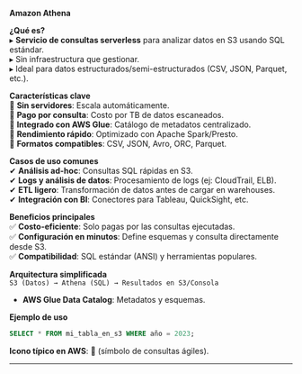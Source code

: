 
**Amazon Athena**  

**¿Qué es?**  
▸ **Servicio de consultas serverless** para analizar datos en S3 usando SQL estándar.  
▸ Sin infraestructura que gestionar.  
▸ Ideal para datos estructurados/semi-estructurados (CSV, JSON, Parquet, etc.).  

**Características clave**  
🔹 **Sin servidores**: Escala automáticamente.  
🔹 **Pago por consulta**: Costo por TB de datos escaneados.  
🔹 **Integrado con AWS Glue**: Catálogo de metadatos centralizado.  
🔹 **Rendimiento rápido**: Optimizado con Apache Spark/Presto.  
🔹 **Formatos compatibles**: CSV, JSON, Avro, ORC, Parquet.  

**Casos de uso comunes**  
✔ **Análisis ad-hoc**: Consultas SQL rápidas en S3.  
✔ **Logs y análisis de datos**: Procesamiento de logs (ej: CloudTrail, ELB).  
✔ **ETL ligero**: Transformación de datos antes de cargar en warehouses.  
✔ **Integración con BI**: Conectores para Tableau, QuickSight, etc.  

**Beneficios principales**  
✅ **Costo-eficiente**: Solo pagas por las consultas ejecutadas.  
✅ **Configuración en minutos**: Define esquemas y consulta directamente desde S3.  
✅ **Compatibilidad**: SQL estándar (ANSI) y herramientas populares.  

**Arquitectura simplificada**  
`S3 (Datos) → Athena (SQL) → Resultados en S3/Consola`  
+ **AWS Glue Data Catalog**: Metadatos y esquemas.  

**Ejemplo de uso**  
```sql  
SELECT * FROM mi_tabla_en_s3 WHERE año = 2023;  
```  

**Icono típico en AWS**: 🐘 (símbolo de consultas ágiles).  

---  
